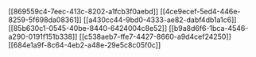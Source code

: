 [[869559c4-7eec-413c-8202-a1fcb3f0aebd]]
[[4ce9ecef-5ed4-446e-8259-5f698da08361]]
[[a430cc44-9bd0-4333-ae82-dabf4db1a1c6]]
[[85b630c1-0545-40be-8440-6424004c8e52]]
[[b9a8d6f6-1bca-4546-a290-0191f151b338]]
[[c538aeb7-ffe7-4427-8660-a9d4cef24250]]
[[684e1a9f-8c64-4eb2-a48e-29e5c8c05f0c]]
